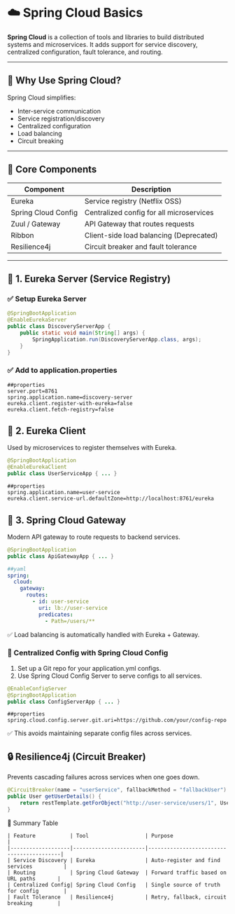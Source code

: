 # ☁️ Spring Cloud Basics

**Spring Cloud** is a collection of tools and libraries to build distributed systems and microservices. It adds support for service discovery, centralized configuration, fault tolerance, and routing.

---

## 🎯 Why Use Spring Cloud?

Spring Cloud simplifies:
- Inter-service communication
- Service registration/discovery
- Centralized configuration
- Load balancing
- Circuit breaking

---

## 🧱 Core Components

| Component          | Description                                     |
|--------------------|-------------------------------------------------|
| Eureka             | Service registry (Netflix OSS)                  |
| Spring Cloud Config| Centralized config for all microservices        |
| Zuul / Gateway     | API Gateway that routes requests                |
| Ribbon             | Client-side load balancing (Deprecated)         |
| Resilience4j       | Circuit breaker and fault tolerance             |

---

## 📘 1. Eureka Server (Service Registry)

### ✅ Setup Eureka Server
```java
@SpringBootApplication
@EnableEurekaServer
public class DiscoveryServerApp {
    public static void main(String[] args) {
        SpringApplication.run(DiscoveryServerApp.class, args);
    }
}
```
### ✅ Add to application.properties

```properties
##properties
server.port=8761
spring.application.name=discovery-server
eureka.client.register-with-eureka=false
eureka.client.fetch-registry=false
```
## 📘 2. Eureka Client

Used by microservices to register themselves with Eureka.

```java
@SpringBootApplication
@EnableEurekaClient
public class UserServiceApp { ... }
```
```properties
##properties
spring.application.name=user-service
eureka.client.service-url.defaultZone=http://localhost:8761/eureka
```
## 📘 3. Spring Cloud Gateway

Modern API gateway to route requests to backend services.

```java
@SpringBootApplication
public class ApiGatewayApp { ... }
```
```yaml
##yaml
spring:
  cloud:
    gateway:
      routes:
        - id: user-service
          uri: lb://user-service
          predicates:
            - Path=/users/**
```
✅ Load balancing is automatically handled with Eureka + Gateway.

### 🔁 Centralized Config with Spring Cloud Config
1.	Set up a Git repo for your application.yml configs.
2.	Use Spring Cloud Config Server to serve configs to all services.
```java
@EnableConfigServer
@SpringBootApplication
public class ConfigServerApp { ... }
```
```properties
##properties
spring.cloud.config.server.git.uri=https://github.com/your/config-repo
```
✅ This avoids maintaining separate config files across services.

## 🔒 Resilience4j (Circuit Breaker)

Prevents cascading failures across services when one goes down.
```java
@CircuitBreaker(name = "userService", fallbackMethod = "fallbackUser")
public User getUserDetails() {
    return restTemplate.getForObject("http://user-service/users/1", User.class);
}
```
📌 Summary Table
```text
| Feature           | Tool                  | Purpose                                  |
|-------------------|-----------------------|------------------------------------------|
| Service Discovery | Eureka                | Auto-register and find services          |
| Routing           | Spring Cloud Gateway  | Forward traffic based on URL paths       |
| Centralized Config| Spring Cloud Config   | Single source of truth for config        |
| Fault Tolerance   | Resilience4j          | Retry, fallback, circuit breaking        |
```


